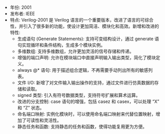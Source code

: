 - 年份: 2001
- 发布者: IEEE
- 特点:
    Verilog-2001 是 Verilog 语言的一个重要版本，改进了语言的可综合性，并引入了很多新的功能，使设计更加简洁、模块化和高效。新增和改进的特性:
    - 生成语句 (Generate Statements): 支持可变结构设计，通过 generate 语句实现循环和条件结构，生成多个模块实例。
    - 多维数组: 支持多维数组，允许更加灵活的信号存储和传递。
    - 增强的端口声明: 允许在模块端口中直接声明输入输出类型，简化了模块定义。
    - always @* 语句: 用于描述组合逻辑，不再需要手动列出所有的敏感列表。
    - 文件 I/O: 新增了对文件输入输出操作的支持，通过文件进行仿真数据的存储和读取。
    - signed 类型: 引入有符号数据类型，支持符号扩展和算术运算。
    - 改进的分支控制: case 语句的增强，包括 casez 和 casex，可以处理 “X” 和 “Z” 状态。
    - 命名端口映射: 实例化模块时，可以使用命名端口映射来代替位置映射，增加了可读性和灵活性。
    - 静态任务和函数: 支持静态的任务和函数，使得功能复用更为方便。